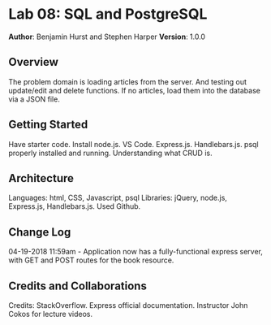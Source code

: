 # Lab 08: SQL and PostgreSQL

**Author**: Benjamin Hurst and Stephen Harper
**Version**: 1.0.0

## Overview
The problem domain is loading articles from the server. And testing out update/edit and delete functions. If no articles, load them into the database via a JSON file. 

## Getting Started
Have starter code. Install node.js. VS Code. Express.js. Handlebars.js. psql properly installed and running. Understanding what CRUD is. 

## Architecture
Languages: html, CSS, Javascript, psql
Libraries: jQuery, node.js, Express.js, Handlebars.js. 
Used Github.

## Change Log

04-19-2018 11:59am - Application now has a fully-functional express server, with GET and POST routes for the book resource.

## Credits and Collaborations
Credits: 
StackOverflow. 
Express official documentation. 
Instructor John Cokos for lecture videos.